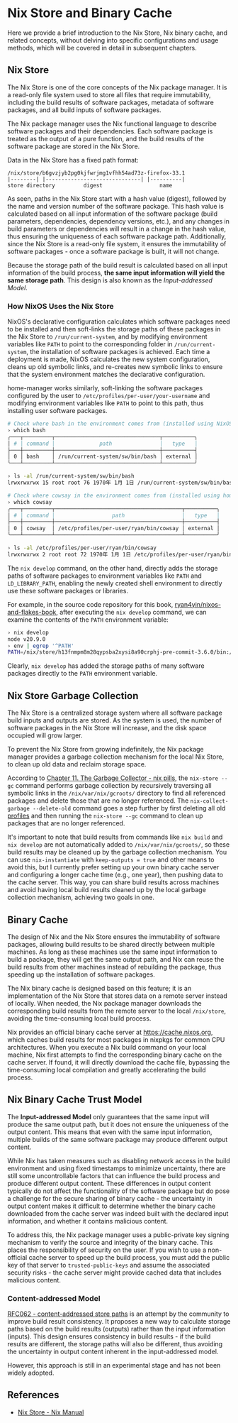 # Nix Store and Binary Cache

Here we provide a brief introduction to the Nix Store, Nix binary cache, and related
concepts, without delving into specific configurations and usage methods, which will be
covered in detail in subsequent chapters.

## Nix Store

The Nix Store is one of the core concepts of the Nix package manager. It is a read-only
file system used to store all files that require immutability, including the build results
of software packages, metadata of software packages, and all build inputs of software
packages.

The Nix package manager uses the Nix functional language to describe software packages and
their dependencies. Each software package is treated as the output of a pure function, and
the build results of the software package are stored in the Nix Store.

Data in the Nix Store has a fixed path format:

```
/nix/store/b6gvzjyb2pg0kjfwrjmg1vfhh54ad73z-firefox-33.1
|--------| |------------------------------| |----------|
store directory         digest                  name
```

As seen, paths in the Nix Store start with a hash value (digest), followed by the name and
version number of the software package. This hash value is calculated based on all input
information of the software package (build parameters, dependencies, dependency versions,
etc.), and any changes in build parameters or dependencies will result in a change in the
hash value, thus ensuring the uniqueness of each software package path. Additionally,
since the Nix Store is a read-only file system, it ensures the immutability of software
packages - once a software package is built, it will not change.

Because the storage path of the build result is calculated based on all input information
of the build process, **the same input information will yield the same storage path**.
This design is also known as the _Input-addressed Model_.

### How NixOS Uses the Nix Store

NixOS's declarative configuration calculates which software packages need to be installed
and then soft-links the storage paths of these packages in the Nix Store to
`/run/current-system`, and by modifying environment variables like `PATH` to point to the
corresponding folder in `/run/current-system`, the installation of software packages is
achieved. Each time a deployment is made, NixOS calculates the new system configuration,
cleans up old symbolic links, and re-creates new symbolic links to ensure that the system
environment matches the declarative configuration.

home-manager works similarly, soft-linking the software packages configured by the user to
`/etc/profiles/per-user/your-username` and modifying environment variables like `PATH` to
point to this path, thus installing user software packages.

```bash
# Check where bash in the environment comes from (installed using NixOS)
› which bash
╭───┬─────────┬─────────────────────────────────┬──────────╮
│ # │ command │              path               │   type   │
├───┼─────────┼─────────────────────────────────┼──────────┤
│ 0 │ bash    │ /run/current-system/sw/bin/bash │ external │
╰───┴─────────┴─────────────────────────────────┴──────────╯

› ls -al /run/current-system/sw/bin/bash
lrwxrwxrwx 15 root root 76 1970年 1月 1日 /run/current-system/sw/bin/bash -> /nix/store/1zslabm02hi75anb2w8zjrqwzgs0vrs3-bash-interactive-5.2p26/bin/bash

# Check where cowsay in the environment comes from (installed using home-manager)
› which cowsay
╭───┬─────────┬────────────────────────────────────────┬──────────╮
│ # │ command │                  path                  │   type   │
├───┼─────────┼────────────────────────────────────────┼──────────┤
│ 0 │ cowsay  │ /etc/profiles/per-user/ryan/bin/cowsay │ external │
╰───┴─────────┴────────────────────────────────────────┴──────────╯

› ls -al /etc/profiles/per-user/ryan/bin/cowsay
lrwxrwxrwx 2 root root 72 1970年 1月 1日 /etc/profiles/per-user/ryan/bin/cowsay -> /nix/store/w2czyf82gxz4vy9kzsdhr88112bmc0c1-home-manager-path/bin/cowsay
```

The `nix develop` command, on the other hand, directly adds the storage paths of software
packages to environment variables like `PATH` and `LD_LIBRARY_PATH`, enabling the newly
created shell environment to directly use these software packages or libraries.

For example, in the source code repository for this book,
[ryan4yin/nixos-and-flakes-book](https://github.com/ryan4yin/nixos-and-flakes-book), after
executing the `nix develop` command, we can examine the contents of the `PATH` environment
variable:

```bash
› nix develop
node v20.9.0
› env | egrep '^PATH'
PATH=/nix/store/h13fnmpm8m28qypsba2xysi8a90crphj-pre-commit-3.6.0/bin:/nix/store/2mqyvwp96d4jynsnzgacdk5rg1kx2a9a-node2nix-1.11.0/bin:/nix/store/a1hckfqzyys4rfgbdy5kmb5w0zdr55i5-nodejs-20.9.0/bin:/nix/store/gjrfcl2bhv7kbj883k7b18n2aprgv4rf-pnpm-8.10.2/bin:/nix/store/z6jfxqyj1wq62iv1gn5b5d9ms6qigkg0-yarn-1.22.19/bin:/nix/store/2k5irl2cfw5m37r3ibmpq4f7jndb41a8-prettier-3.0.3/bin:/nix/store/zrs710jpfn7ngy5z4c6rrwwjq33b2a0y-git-2.42.0/bin:/nix/store/dkmyyrkyl0racnhsaiyf7rxf43yxhx92-typos-1.16.23/bin:/nix/store/imli2in1nr1h8qh7zh62knygpl2zj66l-alejandra-3.0.0/bin:/nix/store/85jldj870vzcl72yz03labc93bwvqayx-patchelf-0.15.0/bin:/nix/store/90h6k8ylkgn81k10190v5c9ldyjpzgl9-gcc-wrapper-12.3.0/bin:/nix/store/hf2gy3km07d5m0p1lwmja0rg9wlnmyr7-gcc-12.3.0/bin:/nix/store/cx01qk0qyylvkgisbwc7d3pk8sliccgh-glibc-2.38-27-bin/bin:/nix/store/bblyj5b3ii8n6v4ra0nb37cmi3lf8rz9-coreutils-9.3/bin:/nix/store/1alqjnr40dsk7cl15l5sn5y2zdxidc1v-binutils-wrapper-2.40/bin:/nix/store/1fn92b0783crypjcxvdv6ycmvi27by0j-binutils-2.40/bin:/nix/store/bblyj5b3ii8n6v4ra0nb37cmi3lf8rz9-coreutils-9.3/bin:/nix/store/l974pi8a5yqjrjlzmg6apk0jwjv81yqw-findutils-4.9.0/bin:/nix/store/8q25nyfirzsng6p57yp8hsaldqqbc7dg-diffutils-3.10/bin:/nix/store/9c5qm297qnvwcf7j0gm01qrslbiqz8rs-gnused-4.9/bin:/nix/store/rx2wig5yhpbwhnqxdy4z7qivj9ln7fab-gnugrep-3.11/bin:/nix/store/7wfya2k95zib8jl0jk5hnbn856sqcgfk-gawk-5.2.2/bin:/nix/store/xpidksbd07in3nd4sjx79ybwwy81b338-gnutar-1.35/bin:/nix/store/202iqv4bd7lh6f7fpy48p7q4d96lqdp7-gzip-1.13/bin:/nix/store/ik7jardq92dxw3fnz3vmlcgi9c8dwwdq-bzip2-1.0.8-bin/bin:/nix/store/v4iswb5kwj33l46dyh2zqh0nkxxlr3mz-gnumake-4.4.1/bin:/nix/store/q1c2flcykgr4wwg5a6h450hxbk4ch589-bash-5.2-p15/bin:/nix/store/cbj1ph7zi009m53hxs90idl1f5i9i941-patch-2.7.6/bin:/nix/store/76z4cjs7jj45ixk12yy6k5z2q2djk2jb-xz-5.4.4-bin/bin:/nix/store/qmfxld7qhk8qxlkx1cm4bkplg1gh6jgj-file-5.45/bin:/home/ryan/.local/bin:/home/ryan/go/bin:/home/ryan/.config/emacs/bin:/home/ryan/.local/bin:/home/ryan/go/bin:/home/ryan/.config/emacs/bin:/nix/store/jsc6jydv5zjpb3dvh0lxw2dzxmv3im9l-kitty-0.32.1/bin:/nix/store/ihpdcszhj8bdmyr0ygvalqw9zagn0jjz-imagemagick-7.1.1-28/bin:/nix/store/2bm2yd5jqlwf6nghlyp7z88g28j9n8r0-ncurses-6.4-dev/bin:/run/wrappers/bin:/guix/current/bin:/home/ryan/.guix-home/profile/bin:/home/ryan/.guix-profile/bin:/home/ryan/.nix-profile/bin:/nix/profile/bin:/home/ryan/.local/state/nix/profile/bin:/etc/profiles/per-user/ryan/bin:/nix/var/nix/profiles/default/bin:/run/current-system/sw/bin:/nix/store/c53f8hagyblvx52zylsnqcc0b3nxbrcl-binutils-wrapper-2.40/bin:/nix/store/fpagbmzdplgky01grwhxcsazvhynv1nz-pciutils-3.10.0/bin:/nix/store/4cjqvbp1jbkps185wl8qnbjpf8bdy8j9-gcc-wrapper-13.2.0/bin
```

Clearly, `nix develop` has added the storage paths of many software packages directly to
the `PATH` environment variable.

## Nix Store Garbage Collection

The Nix Store is a centralized storage system where all software package build inputs and
outputs are stored. As the system is used, the number of software packages in the Nix
Store will increase, and the disk space occupied will grow larger.

To prevent the Nix Store from growing indefinitely, the Nix package manager provides a
garbage collection mechanism for the local Nix Store, to clean up old data and reclaim
storage space.

According to
[Chapter 11. The Garbage Collector - nix pills](https://nixos.org/guides/nix-pills/garbage-collector),
the `nix-store --gc` command performs garbage collection by recursively traversing all
symbolic links in the `/nix/var/nix/gcroots/` directory to find all referenced packages
and delete those that are no longer referenced. The `nix-collect-garbage --delete-old`
command goes a step further by first deleting all old
[profiles](https://nixos.org/manual/nix/stable/command-ref/files/profiles) and then
running the `nix-store --gc` command to clean up packages that are no longer referenced.

It's important to note that build results from commands like `nix build` and `nix develop`
are not automatically added to `/nix/var/nix/gcroots/`, so these build results may be
cleaned up by the garbage collection mechanism. You can use `nix-instantiate` with
`keep-outputs = true` and other means to avoid this, but I currently prefer setting up
your own binary cache server and configuring a longer cache time (e.g., one year), then
pushing data to the cache server. This way, you can share build results across machines
and avoid having local build results cleaned up by the local garbage collection mechanism,
achieving two goals in one.

## Binary Cache

The design of Nix and the Nix Store ensures the immutability of software packages,
allowing build results to be shared directly between multiple machines. As long as these
machines use the same input information to build a package, they will get the same output
path, and Nix can reuse the build results from other machines instead of rebuilding the
package, thus speeding up the installation of software packages.

The Nix binary cache is designed based on this feature; it is an implementation of the Nix
Store that stores data on a remote server instead of locally. When needed, the Nix package
manager downloads the corresponding build results from the remote server to the local
`/nix/store`, avoiding the time-consuming local build process.

Nix provides an official binary cache server at <https://cache.nixos.org>, which caches
build results for most packages in nixpkgs for common CPU architectures. When you execute
a Nix build command on your local machine, Nix first attempts to find the corresponding
binary cache on the cache server. If found, it will directly download the cache file,
bypassing the time-consuming local compilation and greatly accelerating the build process.

## Nix Binary Cache Trust Model

The **Input-addressed Model** only guarantees that the same input will produce the same
output path, but it does not ensure the uniqueness of the output content. This means that
even with the same input information, multiple builds of the same software package may
produce different output content.

While Nix has taken measures such as disabling network access in the build environment and
using fixed timestamps to minimize uncertainty, there are still some uncontrollable
factors that can influence the build process and produce different output content. These
differences in output content typically do not affect the functionality of the software
package but do pose a challenge for the secure sharing of binary cache - the uncertainty
in output content makes it difficult to determine whether the binary cache downloaded from
the cache server was indeed built with the declared input information, and whether it
contains malicious content.

To address this, the Nix package manager uses a public-private key signing mechanism to
verify the source and integrity of the binary cache. This places the responsibility of
security on the user. If you wish to use a non-official cache server to speed up the build
process, you must add the public key of that server to `trusted-public-keys` and assume
the associated security risks - the cache server might provide cached data that includes
malicious content.

### Content-addressed Model

[RFC062 - content-addressed store paths](https://github.com/NixOS/rfcs/blob/master/rfcs/0062-content-addressed-paths.md)
is an attempt by the community to improve build result consistency. It proposes a new way
to calculate storage paths based on the build results (outputs) rather than the input
information (inputs). This design ensures consistency in build results - if the build
results are different, the storage paths will also be different, thus avoiding the
uncertainty in output content inherent in the input-addressed model.

However, this approach is still in an experimental stage and has not been widely adopted.

## References

- [Nix Store - Nix Manual](https://nixos.org/manual/nix/stable/store/)
